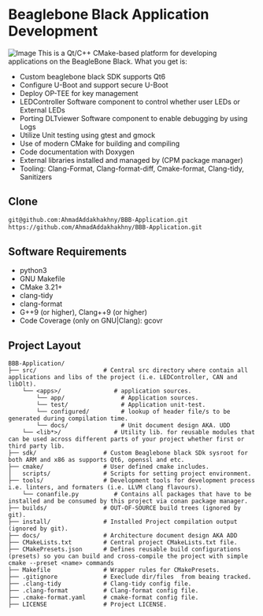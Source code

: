 # Beaglebone Black Application Development
![Image](https://github.com/user-attachments/assets/2b35cdc0-944a-430f-bb16-1d9e4b85039c)
This is a Qt/C++ CMake-based platform for developing applications on the BeagleBone Black. What you get is:
* Custom beaglebone black SDK supports Qt6
* Configure U-Boot and support secure U-Boot
* Deploy OP-TEE for key management
* LEDController Software component to control whether user LEDs or External LEDs
* Porting DLTviewer Software component to enable debugging by using Logs
* Utilize Unit testing using gtest and gmock
* Use of modern CMake for building and compiling
* Code documentation with Doxygen
* External libraries installed and managed by (CPM package manager)
* Tooling: Clang-Format, Clang-format-diff, Cmake-format, Clang-tidy, Sanitizers

## Clone
```bash
git@github.com:AhmadAddakhakhny/BBB-Application.git
https://github.com/AhmadAddakhakhny/BBB-Application.git
```

## Software Requirements
* python3
* GNU Makefile
* CMake 3.21+
* clang-tidy
* clang-format
* G++9 (or higher), Clang++9 (or higher)
* Code Coverage (only on GNU|Clang): gcovr

## Project Layout
```
BBB-Application/
├── src/                   # Central src directory where contain all applications and libs of the project (i.e. LEDController, CAN and libDlt).
    └── <apps>/               # application sources.
        └── app/                # Application sources.
        └── test/               # Application unit-test.
        └── configured/         # lookup of header file/s to be generated during compilation time.
        └── docs/               # Unit document design AKA. UDD
    └── <lib*>/               # Utility lib. for reusable modules that can be used across different parts of your project whether first or third party lib.
├── sdk/                   # Custom Beaglebone black SDk sysroot for both ARM and x86 as supports Qt6, openssl and etc.
├── cmake/                 # User defined cmake includes.
│   scripts/               # Scripts for setting project environment.
├── tools/                 # Development tools for development process i.e. linters, and formaters (i.e. LLVM clang flavours).
    └── conanfile.py          # Contains all packages that have to be installed and be consumed by this project via conan package manager.
├── builds/                # OUT-OF-SOURCE build trees (ignored by git).
├── install/               # Installed Project compilation output (ignored by git).
├── docs/                  # Architecture document design AKA ADD
├── CMakeLists.txt         # Central project CMakeLists.txt file.
├── CMakePresets.json      # Defines reusable build configurations (presets) so you can build and cross-compile the project with simple cmake --preset <name> commands
├── Makefile               # Wrapper rules for CMakePresets.
├── .gitignore             # Execlude dir/files  from beaing tracked.
├── .clang-tidy            # Clang-tidy config file.
├── .clang-format          # Clang-format config file.
├── .cmake-format.yaml     # cmake-format config file.
├── LICENSE                # Project LICENSE.
```

